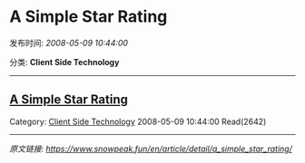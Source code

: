 # A Simple Star Rating

发布时间: *2008-05-09 10:44:00*

分类: __Client Side Technology__

---------

## [A Simple Star Rating](/en/article/detail/a_simple_star_rating/)

Category: [Client Side Technology](/en/article/category/client_side_technology/) 2008-05-09 10:44:00 Read(2642)


---
*原文链接: https://www.snowpeak.fun/en/article/detail/a_simple_star_rating/*
